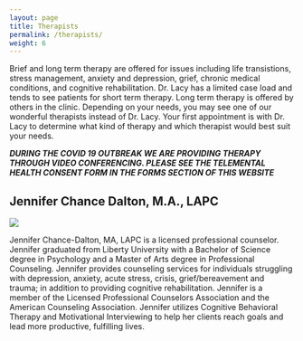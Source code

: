 ```yaml
---
layout: page
title: Therapists
permalink: /therapists/
weight: 6
---
```

Brief and long term therapy are offered for issues including life transistions, stress management, anxiety and depression, grief, chronic medical conditions, and cognitive rehabilitation. Dr. Lacy has a limited case load and tends to see patients for short term therapy. Long term therapy is offered by others in the clinic. Depending on your needs, you may see one of our wonderful therapists instead of Dr. Lacy. Your first appointment is with Dr. Lacy to determine what kind of therapy and which therapist would best suit your needs. 

***DURING THE COVID 19 OUTBREAK WE ARE PROVIDING THERAPY THROUGH VIDEO CONFERENCING. PLEASE SEE THE TELEMENTAL HEALTH CONSENT FORM IN THE FORMS SECTION OF THIS WEBSITE***

## Jennifer Chance Dalton, M.A., LAPC
<div class="about-jennifer-dalton">
  <img src="../images/jennifer-dalton.jpg">
  <p>
    Jennifer Chance-Dalton, MA, LAPC is a licensed professional counselor. Jennifer graduated
    from Liberty University with a Bachelor of Science degree in Psychology and a Master of Arts
    degree in Professional Counseling. Jennifer provides counseling services for individuals
    struggling with depression, anxiety, acute stress, crisis, grief/bereavement and trauma; in
    addition to providing cognitive rehabilitation. Jennifer is a member of the Licensed Professional
    Counselors Association and the American Counseling Association. Jennifer utilizes Cognitive
    Behavioral Therapy and Motivational Interviewing to help her clients reach goals and lead more
    productive, fulfilling lives.
 </p>
  <div class="clear"></div>
</div>
